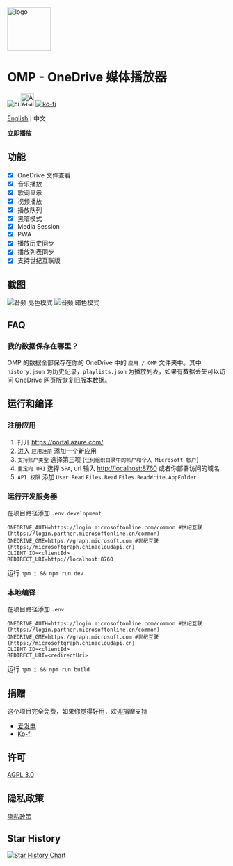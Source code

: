 <img height="100px" width="100px" alt="logo" src="https://github.com/nini22P/omp/assets/60903333/e2c099c6-15ad-46f1-a716-cb440b06c13e"/>

# OMP - OneDrive 媒体播放器

![ci](https://github.com/nini22P/omp/actions/workflows/ci.yml/badge.svg)
<a href="https://afdian.com/a/nini22P"><img alt="Afdaian" style="height: 30px;" src="https://pic1.afdiancdn.com/static/img/welcome/button-sponsorme.png"></a>
[![ko-fi](https://ko-fi.com/img/githubbutton_sm.svg)](https://ko-fi.com/nini22p)

[English](./README.md) | 中文

**[立即播放](https://nini22p.github.io/omp/)**

## 功能

- [x] OneDrive 文件查看
- [x] 音乐播放
- [x] 歌词显示
- [x] 视频播放
- [x] 播放队列
- [x] 黑暗模式
- [x] Media Session
- [x] PWA
- [x] 播放历史同步
- [x] 播放列表同步
- [x] 支持世纪互联版

## 截图

![音频 亮色模式](./public/screenshots/audio-light.webp)
![音频 暗色模式](./public/screenshots/audio-dark.webp)

## FAQ

### 我的数据保存在哪里？

OMP 的数据全部保存在你的 OneDrive 中的 `应用 / OMP` 文件夹中。其中 `history.json` 为历史记录，`playlists.json` 为播放列表，如果有数据丢失可以访问 OneDrive 网页版恢复旧版本数据。

## 运行和编译

### 注册应用

1. 打开 <https://portal.azure.com/>
2. 进入 `应用注册` 添加一个新应用
3. `支持账户类型` 选择第三项 (`任何组织目录中的帐户和个人 Microsoft 帐户`)
4. `重定向 URI` 选择 `SPA`, url 输入 <http://localhost:8760> 或者你部署访问的域名
5. `API 权限` 添加 `User.Read` `Files.Read` `Files.ReadWrite.AppFolder`

### 运行开发服务器

在项目路径添加 `.env.development`

```env
ONEDRIVE_AUTH=https://login.microsoftonline.com/common #世纪互联(https://login.partner.microsoftonline.cn/common)
ONEDRIVE_GME=https://graph.microsoft.com #世纪互联(https://microsoftgraph.chinacloudapi.cn)
CLIENT_ID=<clientId>
REDIRECT_URI=http://localhost:8760
```

运行 `npm i && npm run dev`

### 本地编译

在项目路径添加 `.env`

```env
ONEDRIVE_AUTH=https://login.microsoftonline.com/common #世纪互联(https://login.partner.microsoftonline.cn/common)
ONEDRIVE_GME=https://graph.microsoft.com #世纪互联(https://microsoftgraph.chinacloudapi.cn)
CLIENT_ID=<clientId>
REDIRECT_URI=<redirectUri>
```

运行 `npm i && npm run build`

## 捐赠

这个项目完全免费，如果你觉得好用，欢迎捐赠支持

- [爱发电](https://afdian.com/a/nini22P)
- [Ko-fi](https://ko-fi.com/nini22p)

## 许可

[AGPL 3.0](https://github.com/nini22P/omp/blob/main/LICENSE)

## 隐私政策
[隐私政策](https://github.com/nini22P/omp/blob/main/PRIVACY_CN.md)

## Star History

[![Star History Chart](https://api.star-history.com/svg?repos=nini22P/omp&type=Date)](https://star-history.com/#nini22P/omp&Date)
